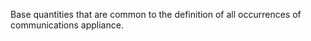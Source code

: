 Base quantities that are common to the definition of all occurrences of communications appliance.

<!-- end of short definition -->

